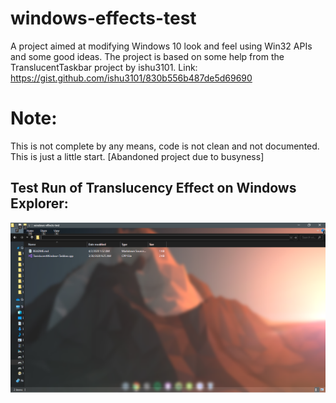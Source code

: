 # windows-effects-test
A project aimed at modifying Windows 10 look and feel using Win32 APIs and some good ideas. The project is based on some help from the TranslucentTaskbar project by ishu3101. Link: https://gist.github.com/ishu3101/830b556b487de5d69690

# Note:
This is not complete by any means, code is not clean and not documented. This is just a little start. [Abandoned project due to busyness]

## Test Run of Translucency Effect on Windows Explorer:

![Test Run of Translucency Effect on Windows Explorer](demo/demo.png)


